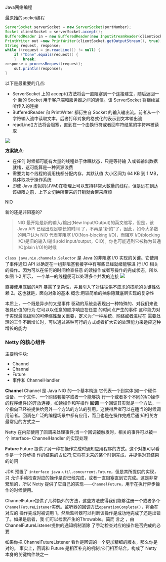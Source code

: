 
Java网络编程

最原始的socket编程
```java
ServerSocket serverSocket = new ServerSocket(portNumber);
Socket clientSocket = serverSocket.accept();
BufferedReader in = new BufferedReader(new InputStreamReader(clientSocket.getInputStream()));
PrintWriter out =new PrintWriter(clientSocket.getOutputStream(), true);
String request, response;
while ((request = in.readLine()) != null) {
    if ("Done".equals(request)) {
    }   break;
response = processRequest(request);
    out.println(response);
}
```
以下是最重要的几点:
- ServerSocket 上的 accept()方法将会一直阻塞到一个连接建立，随后返回一个 新的 Socket 用于客户端和服务器之间的通信。该 ServerSocket 将继续监听传入的连接
- BufferedReader 和 PrintWriter 都衍生自 Socket 的输入输出流。前者从一个字符输入流中读取文本，后者打印对象的格式化的表示到文本输出流
- readLine()方法将会阻塞，直到在一个由换行符或者回车符结尾的字符串被读取

![](https://i.loli.net/2018/02/12/5a81a0322c03c.png)

**方案缺点**:
- 在任何 时候都可能有大量的线程处于休眠状态，只是等待输 入或者输出数据就绪，这可能算是一种资源浪费
- 需要为每个线程的调用栈都分配内存，其默认值 大小区间为 64 KB 到 1 MB，具体取决于操作系统
- 即使 Java 虚拟机(JVM)在物理上可以支持非常大数量的线程，但是远在到达该极限之前，上下文切换所带来的开销就会带来麻烦

NIO

新的还是非阻塞的?
>NIO 最开始是新的输入/输出(New Input/Output)的英文缩写，但是，该 Java API 已经出现足够长的时间 了，不再是“新的”了，因此，如今大多数的用户认为 NIO 代表非阻塞 I/O(Non-blocking I/O)，而阻塞 I/O(blocking I/O)是旧的输入/输出(old input/output，OIO)。你也可能遇到它被称为普通 I/O(plain I/O)的时候

`class java.nio.channels.Selector`
是 Java 的非阻塞 I/O 实现的关键。它使用了事件通知 API 以确定在一组非阻塞套接字中有哪些已经就绪能够进 行 I/O 相关的操作。因为可以在任何的时间检查任意 的读操作或者写操作的完成状态，所以如图 1-2 所示， 一个单一的线程便可以处理多个并发的连接
![](https://i.loli.net/2018/02/12/5a81a6c535ba0.png)


直接使用底层的API 暴露了复杂性，并且引入了对往往供不应求的技能的关键性依赖 2。这也就是，面向对象的基本 概念:用较简单的抽象隐藏底层实现的复杂性

本质上，一个既是异步的又是事件 驱动的系统会表现出一种特殊的、对我们来说极具价值的行为:它可以以任意的顺序响应在任意 的时间点产生的事件
这种能力对于实现最高级别的可伸缩性至关重要，定义为:“一种系统、网络或者进程在 需要处理的工作不断增长时，可以通过某种可行的方式或者扩大它的处理能力来适应这种增长的能力

### Netty 的核心组件
主要构件块:
- Channel
- Channel
- Future
- 事件和 ChannelHandler

**Channel**
Channel 是 Java NIO 的一个基本构造
它代表一个到实体(如一个硬件设备、一个文件、一个网络套接字或者一个能够执
行一个或者多个不同的I/O操作的程序组件)的开放连接，如读操作和写操作
**回调**
一个回调其实就是一个方法，一个指向已经被提供给另外一个方法的方法的引用。这使得后者可以在适当的时候调用前者。回调在广泛的编程场景中都有应用，而且也是在操作完成后通 知相关方最常见的方式之一

Netty 在内部使用了回调来处理事件;当一个回调被触发时，相关的事件可以被一个 interface- ChannelHandler 的实现处理

**Future**
Future 提供了另一种在操作完成时通知应用程序的方式。这个对象可以看作是一个异步操 作的结果的占位符;它将在未来的某个时刻完成，并提供对其结果的访问

JDK 预置了 `interface java.util.concurrent.Future`，但是其所提供的实现，只 允许手动检查对应的操作是否已经完成，或者一直阻塞直到它完成。这是非常繁琐的，所以 Netty 提供了它自己的实现——`ChannelFuture`，用于在执行异步操作的时候使用。

ChannelFuture提供了几种额外的方法，这些方法使得我们能够注册一个或者多个 `ChannelFutureListener`实例。监听器的回调方法`operationComplete()`，将会在对应的 操作完成时被调用 1。然后监听器可以判断该操作是成功地完成了还是出错了。如果是后者，我 们可以检索产生的Throwable。简而 言之 ，由ChannelFutureListener提供的通知机制消除 了手动检查对应的操作是否完成的必要

如果你把 ChannelFutureListener 看作是回调的一个更加精细的版本，那么你是对的。 事实上，回调和 Future 是相互补充的机制;它们相互结合，构成了 Netty 本身的关键构件块之一
